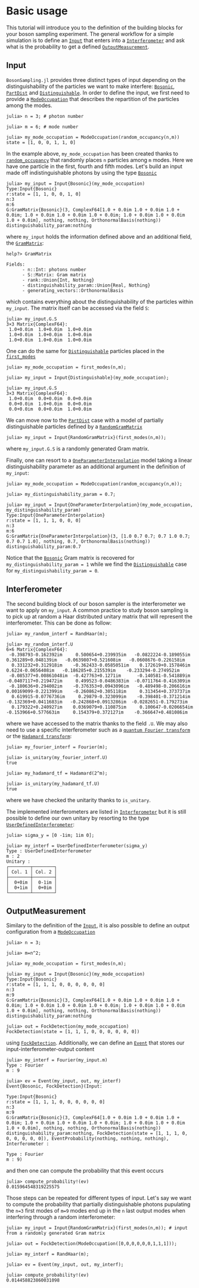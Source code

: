# Basic usage

This tutorial will introduce you to the definition of the building blocks for your
boson sampling experiment. The general workflow for a simple simulation is to define
an [`Input`](@ref) that enters into a [`Interferometer`](@ref) and ask what is the
probability to get a defined [`OutputMeasurement`](@ref).

## Input

`BosonSampling.jl` provides three distinct types of input depending on the
distinguishability of the particles we want to make interfere: [`Bosonic`](@ref),
[`PartDist`](@ref) and [`Distinguishable`](@ref). In order to define the input, we first need to provide a [`ModeOccupation`](@ref) that describes the repartition of the particles among the modes.

```jldoctest
julia> n = 3; # photon number

julia> m = 6; # mode number

julia> my_mode_occupation = ModeOccupation(random_occupancy(n,m))
state = [1, 0, 0, 1, 1, 0]
```

In the example above, `my_mode_occupation` has been created thanks to [`random_occupancy`](@ref) that randomly places `n` particles among `m` modes. Here we have one particle in the first, fourth and fifth modes.
Let's build an input made off indistinguishable photons by using the type [`Bosonic`](@ref)

```jldoctest
julia> my_input = Input{Bosonic}(my_mode_occupation)
Type:Input{Bosonic}
r:state = [1, 1, 0, 0, 1, 0]
n:3
m:6
G:GramMatrix{Bosonic}(3, ComplexF64[1.0 + 0.0im 1.0 + 0.0im 1.0 + 0.0im; 1.0 + 0.0im 1.0 + 0.0im 1.0 + 0.0im; 1.0 + 0.0im 1.0 + 0.0im 1.0 + 0.0im], nothing, nothing, OrthonormalBasis(nothing))
distinguishability_param:nothing
```

where `my_input` holds the information defined above and an additional field, the [`GramMatrix`](@ref):

```jldoctest
help?> GramMatrix

Fields:
      - n::Int: photons number
      - S::Matrix: Gram matrix
      - rank::Union{Int, Nothing}
      - distinguishability_param::Union{Real, Nothing}
      - generating_vectors::OrthonormalBasis
```      

which contains everything about the distinguishability of the particles within `my_input`. The matrix itself can be accessed via the field `S`:

```jldoctest
julia> my_input.G.S
3×3 Matrix{ComplexF64}:
 1.0+0.0im  1.0+0.0im  1.0+0.0im
 1.0+0.0im  1.0+0.0im  1.0+0.0im
 1.0+0.0im  1.0+0.0im  1.0+0.0im
```

One can do the same for [`Distinguishable`](@ref) particles placed in the [`first_modes`](@ref)

```jldoctest
julia> my_mode_occupation = first_modes(n,m);

julia> my_input = Input{Distinguishable}(my_mode_occupation);

julia> my_input.G.S
3×3 Matrix{ComplexF64}:
 1.0+0.0im  0.0+0.0im  0.0+0.0im
 0.0+0.0im  1.0+0.0im  0.0+0.0im
 0.0+0.0im  0.0+0.0im  1.0+0.0im
```

We can move now to the [`PartDist`](@ref) case with a model of partially distinguishable particles defined by a [`RandomGramMatrix`](@ref)

```jldoctest
julia> my_input = Input{RandomGramMatrix}(first_modes(n,m));
```

where `my_input.G.S` is a randomly generated Gram matrix.

Finally, one can resort to a [`OneParameterInterpolation`](@ref) model taking a linear distinguishability
parameter as an additional argument in the definition of `my_input`:

```jldoctest
julia> my_mode_occupation = ModeOccupation(random_occupancy(n,m));

julia> my_distinguishability_param = 0.7;

julia> my_input = Input{OneParameterInterpolation}(my_mode_occupation, my_distinguishability_param)
Type:Input{OneParameterInterpolation}
r:state = [1, 1, 1, 0, 0, 0]
n:3
m:6
G:GramMatrix{OneParameterInterpolation}(3, [1.0 0.7 0.7; 0.7 1.0 0.7; 0.7 0.7 1.0], nothing, 0.7, OrthonormalBasis(nothing))
distinguishability_param:0.7
```

Notice that the [`Bosonic`](@ref) Gram matrix is recovered for `my_distinguishability_param = 1`
while we find the [`Distinguishable`](@ref) case for `my_distinguishability_param = 0`.  

## Interferometer

The second building block of our boson sampler is the interferometer
we want to apply on `my_input`. A common practice to study boson sampling is to
pick up at random a Haar distributed unitary matrix that will represent the interferometer.
This can be done as follow:

```jldoctest
julia> my_random_interf = RandHaar(m);

julia> my_random_interf.U
6×6 Matrix{ComplexF64}:
 -0.398793-0.162392im     0.500654+0.239935im   -0.0822224-0.189055im     0.361289+0.048139im   -0.0639807+0.521608im   -0.0608676-0.226158im
  0.331232+0.312918im    -0.362433-0.0585051im    0.172619+0.157846im       0.6224-0.0656408im   -0.186285+0.215539im    -0.233294-0.274952im
 -0.085377+0.00861048im  -0.427763+0.1271im      -0.140581-0.541889im   -0.0407117+0.219472im     0.499523-0.0486383im  -0.0711764-0.416309im
 -0.180636+0.294002im    -0.376353+0.0943096im   -0.489498-0.206616im   0.00169099-0.221399im    -0.260862+0.305118im     0.313454+0.373737im
  0.619915-0.0776736im     0.29879-0.323099im    -0.398401-0.371214im    -0.132369+0.0411683im   -0.242868+0.0913286im  -0.0282651-0.179273im
  0.179322+0.240927im    0.0369079+0.110875im     0.100647-0.0206654im   -0.153966+0.577663im     0.154379+0.372127im    -0.366647+0.481086im
```

where we have accessed to the matrix thanks to the field `.U`.
We may also need to use a specific interferometer such as a [`quantum Fourier transform`](https://en.wikipedia.org/wiki/Quantum_Fourier_transform) or the [`Hadamard transform`](https://en.wikipedia.org/wiki/Hadamard_transform):

```jldoctest
julia> my_fourier_interf = Fourier(m);

julia> is_unitary(my_fourier_interf.U)
true

julia> my_hadamard_tf = Hadamard(2^m);

julia> is_unitary(my_hadamard_tf.U)
true
```
where we have checked the unitarity thanks to `is_unitary`.

The implemented interferometers are listed in [`Interferometer`](@ref) but it is still
possible to define our own unitary by resorting to the type [`UserDefinedInterferometer`](@ref):

```jldoctest
julia> sigma_y = [0 -1im; 1im 0];

julia> my_interf = UserDefinedInterferometer(sigma_y)
Type : UserDefinedInterferometer
m : 2
Unitary :
┌────────┬────────┐
│ Col. 1 │ Col. 2 │
├────────┼────────┤
│  0+0im │  0-1im │
│  0+1im │  0+0im │
└────────┴────────┘
```

## OutputMeasurement

Similary to the definition of the [`Input`](@ref), it is also possible to define an output configuration from a [`ModeOccupation`](@ref)

```jldoctest
julia> n = 3;

julia> m=n^2;

julia> my_mode_occupation = first_modes(n,m);

julia> my_input = Input{Bosonic}(my_mode_occupation)
Type:Input{Bosonic}
r:state = [1, 1, 1, 0, 0, 0, 0, 0, 0]
n:3
m:9
G:GramMatrix{Bosonic}(3, ComplexF64[1.0 + 0.0im 1.0 + 0.0im 1.0 + 0.0im; 1.0 + 0.0im 1.0 + 0.0im 1.0 + 0.0im; 1.0 + 0.0im 1.0 + 0.0im 1.0 + 0.0im], nothing, nothing, OrthonormalBasis(nothing))
distinguishability_param:nothing

julia> out = FockDetection(my_mode_occupation)
FockDetection(state = [1, 1, 1, 0, 0, 0, 0, 0, 0])
```

using [`FockDetection`](@ref). Additionally, we can define an [`Event`](@ref) that stores our input-interferometer-output content

```jldoctest
julia> my_interf = Fourier(my_input.m)
Type : Fourier
m : 9

julia> ev = Event(my_input, out, my_interf)
Event{Bosonic, FockDetection}(Input:

Type:Input{Bosonic}
r:state = [1, 1, 1, 0, 0, 0, 0, 0, 0]
n:3
m:9
G:GramMatrix{Bosonic}(3, ComplexF64[1.0 + 0.0im 1.0 + 0.0im 1.0 + 0.0im; 1.0 + 0.0im 1.0 + 0.0im 1.0 + 0.0im; 1.0 + 0.0im 1.0 + 0.0im 1.0 + 0.0im], nothing, nothing, OrthonormalBasis(nothing))
distinguishability_param:nothing, FockDetection(state = [1, 1, 1, 0, 0, 0, 0, 0, 0]), EventProbability(nothing, nothing, nothing), Interferometer :

Type : Fourier
m : 9)
```

and then one can compute the probability that this event occurs

```jldoctest
julia> compute_probability!(ev)
0.015964548319225575
```

Those steps can be repeated for different types of input. Let's say we want to
compute the probability that partially distinguishable photons pupulating the `n=3`
first modes of `m=9` modes end up in the `n` last output modes when interfering through
a random interferometer:

```jldoctest
julia> my_input = Input{RandomGramMatrix}(first_modes(n,m)); # input from a randomly generated Gram matrix

julia> out = FockDetection(ModeOccupation([0,0,0,0,0,0,1,1,1]));

julia> my_interf = RandHaar(m);

julia> ev = Event(my_input, out, my_interf);

julia> compute_probability!(ev)
0.014458823860031098
```
